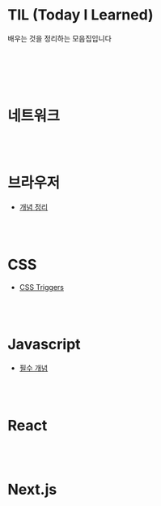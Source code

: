 # TIL (Today I Learned)

배우는 것을 정리하는 모음집입니다

<br><br><br><br>

# 네트워크

<br><br>

# 브라우저

- [개념 정리](./browser/browser.md)

<br><br>

# CSS

- [CSS Triggers](./css/%ED%95%84%EC%88%98%20%EA%B0%9C%EB%85%90.md)

<br><br>

# Javascript

- [필수 개념](./javascript/%ED%95%84%EC%88%98%20%EA%B0%9C%EB%85%90.md)

<br><br>

# React

<br><br>

# Next.js
